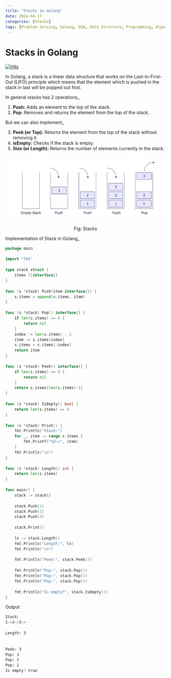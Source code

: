 ```yaml
---
title: "Stacks in Golang"
date: 2024-04-17
categories: [Stacks]
tags: [Problem Solving, Golang, DSA, Data Structure, Programming, Algorithm, Stacks]
---
```



# Stacks in Golang

[![Hits](https://hits.sh/mahinops.github.io/posts/stacks-in-go.svg)](https://hits.sh/mahinops.github.io/posts/stacks-in-go/)


In Golang, a stack is a linear data structure that works on the Last-In-First-Out (LIFO) principle which means that the element which is pushed in the stack in last will be popped out first. 

In general stacks has 2 operations_

1. **Push:** Adds an element to the top of the stack.
2. **Pop:** Removes and returns the element from the top of the stack.

But we can also implement_

3. **Peek (or Top):** Returns the element from the top of the stack without removing it.
4. **isEmpty:** Checks if the stack is empty.
5. **Size (or Length):** Returns the number of elements currently in the stack.


<div style="text-align:center">
    <img src="static/stacks.png" alt="Linked List">
    <p>Fig: Stacks</p>
</div>


Implementation of Stack in Golang_

```go
package main

import "fmt"

type stack struct {
	items []interface{}
}

func (s *stack) Push(item interface{}) {
	s.items = append(s.items, item)
}

func (s *stack) Pop() interface{} {
	if len(s.items) == 0 {
		return nil
	}
	index := len(s.items) - 1
	item := s.items[index]
	s.items = s.items[:index]
	return item
}

func (s *stack) Peek() interface{} {
	if len(s.items) == 0 {
		return nil
	}
	return s.items[len(s.items)-1]
}

func (s *stack) IsEmpty() bool {
	return len(s.items) == 0
}

func (s *stack) Print() {
	fmt.Println("Stack:")
	for _, item := range s.items {
		fmt.Printf("%d->", item)
	}
	fmt.Println("\n")
}

func (s *stack) Length() int {
	return len(s.items)
}

func main() {
	stack := stack{}

	stack.Push(1)
	stack.Push(2)
	stack.Push(3)

	stack.Print()

	ln := stack.Length()
	fmt.Println("Length:", ln)
	fmt.Println("\n")

	fmt.Println("Peek:", stack.Peek())

	fmt.Println("Pop:", stack.Pop())
	fmt.Println("Pop:", stack.Pop())
	fmt.Println("Pop:", stack.Pop())

	fmt.Println("Is empty?", stack.IsEmpty())
}
```

Output 

```bash
Stack:
1->2->3->

Length: 3


Peek: 3
Pop: 3
Pop: 2
Pop: 1
Is empty? true
```






